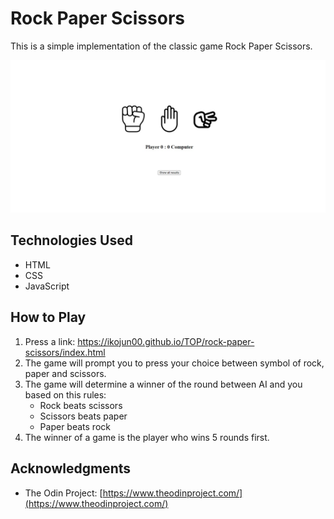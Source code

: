 # Rock Paper Scissors

This is a simple implementation of the classic game Rock Paper Scissors.

![Rock-Paper-Scissors screenshot](JPEG/rock-paper-scissors.jpeg)

## Technologies Used

- HTML
- CSS
- JavaScript

## How to Play

1. Press a link: https://ikojun00.github.io/TOP/rock-paper-scissors/index.html
2. The game will prompt you to press your choice between symbol of rock, paper and scissors.
3. The game will determine a winner of the round between AI and you based on this rules:
   - Rock beats scissors
   - Scissors beats paper
   - Paper beats rock
4. The winner of a game is the player who wins 5 rounds first.

## Acknowledgments

- The Odin Project: [https://www.theodinproject.com/](https://www.theodinproject.com/)

